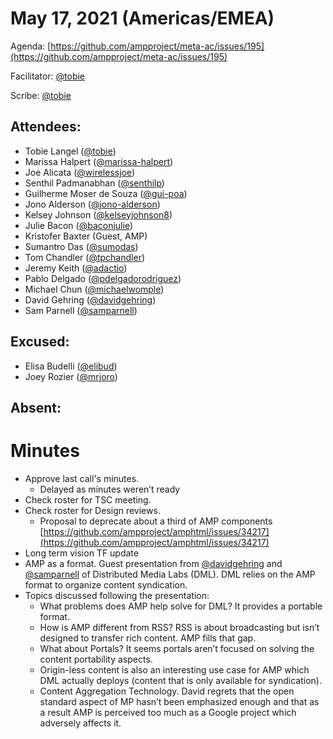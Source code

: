 # May 17, 2021 (Americas/EMEA)

Agenda: [https://github.com/ampproject/meta-ac/issues/195](https://github.com/ampproject/meta-ac/issues/195)

Facilitator: [@tobie][tobie]

Scribe: [@tobie][tobie]

## Attendees:

*   Tobie Langel ([@tobie][tobie])
*   Marissa Halpert ([@marissa-halpert][marissa-halpert])
*   Joe Alicata ([@wirelessjoe][wirelessjoe])
*   Senthil Padmanabhan ([@senthilp][senthilp])
*   Guilherme Moser de Souza ([@gui-poa][gui-poa])
*   Jono Alderson ([@jono-alderson][jono-alderson])
*   Kelsey Johnson ([@kelseyjohnson8][kelseyjohnson8])
*   Julie Bacon ([@baconjulie][baconjulie])
*   Kristofer Baxter (Guest, AMP)
*   Sumantro Das ([@sumodas][sumodas])
*   Tom Chandler ([@tpchandler][tpchandler])
*   Jeremy Keith ([@adactio][adactio])
*   Pablo Delgado ([@pdelgadorodriguez][pdelgadorodriguez])
*   Michael Chun ([@michaelwomple][michaelwomple])
*   David Gehring ([@davidgehring][davidgehring])
*   Sam Parnell ([@samparnell])

## Excused:

*   Elisa Budelli ([@elibud][elibud])
*   Joey Rozier ([@mrjoro][mrjoro])

## Absent:


# Minutes

*   Approve last call's minutes.
    *   Delayed as minutes weren’t ready
*   Check roster for TSC meeting.
*   Check roster for Design reviews.
    *   Proposal to deprecate about a third of AMP components [https://github.com/ampproject/amphtml/issues/34217](https://github.com/ampproject/amphtml/issues/34217)
*   Long term vision TF update
*   AMP as a format. Guest presentation from [@davidgehring] and [@samparnell] of Distributed Media Labs (DML). DML relies on the AMP format to organize content syndication.
*   Topics discussed following the presentation:
    *   What problems does AMP help solve for DML? It provides a portable format.
    *   How is AMP different from RSS? RSS is about broadcasting but isn’t designed to transfer rich content. AMP fills that gap.
    *   What about Portals? It seems portals aren’t focused on solving the content portability aspects.
    *   Origin-less content is also an interesting use case for AMP which DML actually deploys (content that is only available for syndication).
    *   Content Aggregation Technology. David regrets that the open standard aspect of MP hasn’t been emphasized enough and that as a result AMP is perceived too much as a Google project which adversely affects it.

[tobie]: https://github.com/tobie
[wirelessjoe]: https://github.com/wirelessjoe
[sumodas]: https://github.com/sumodas
[senthilp]: https://github.com/senthilp
[elibud]: https://github.com/elibud
[gui-poa]: https://github.com/gui-poa
[pdelgadorodriguez]: https://github.com/pdelgadorodriguez
[marissa-halpert]: https://github.com/marissa-halpert
[candice-womp]: https://github.com/candice-womp
[jono-alderson]: https://github.com/jono-alderson
[baconjulie]: https://github.com/baconjulie
[kelseyjohnson8]: https://github.com/kelseyjohnson8]
[adactio]: https://github.com/adactio
[mrjoro]: https://github.com/mrjoro
[jorydotcom]: https://github.com/jorydotcom
[DavidStrauss]: https://github.com/DavidStrauss
[cpapazian]: https://github.com/cpapazian
[dvoytenko]: https://github.com/dvoytenko
[rudygalfi]: https://github.com/rudygalfi
[KasianaMac]: https://github.com/KasianaMac
[tpchandler]: https://github.com/tpchandler
[j-tt]: https://github.com/j-tt
[SiddiqiFaizan]: https://github.com/SiddiqiFaizan
[kenjibaheux]: https://github.com/kenjibaheux
[kristoferbaxter]: https://github.com/kristoferbaxter
[MadisonMiner]: https://github.com/MadisonMiner
[nainar]: https://github.com/nainar
[michaelwomple]: https://github.com/michaelwomple
[davidgehring]: https://github.com/davidgehring
[@davidgehring]: https://github.com/davidgehring
[@samparnell]: https://github.com/samparnell
